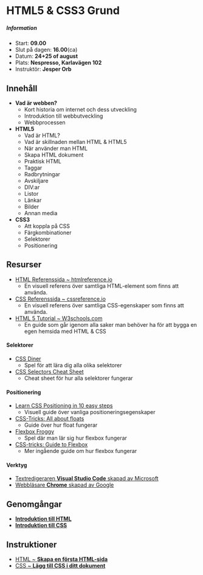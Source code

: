# HTML5 & CSS3 Grund

##### Information
* Start: **09.00**
* Slut på dagen: **16.00**(ca)
* Datum: **24+25 of august**
* Plats: **Nespresso, Karlavägen 102**
* Instruktör: **Jesper Orb**


## Innehåll

* **Vad är webben?**
  * Kort historia om internet och dess utveckling
  * Introduktion till webbutveckling
  * Webbprocessen
* **HTML5**
  * Vad är HTML?
  * Vad är skillnaden mellan HTML & HTML5
  * När använder man HTML
  * Skapa HTML dokument
  * Praktisk HTML
  * Taggar
  * Radbrytningar
  * Avskiljare
  * DIV:ar
  * Listor
  * Länkar
  * Bilder
  * Annan media
* **CSS3**
  * Att koppla på CSS
  * Färgkombinationer
  * Selektorer
  * Positionering

## Resurser

* [HTML Referenssida ~ htmlreference.io](http://htmlreference.io/)
  * En visuell referens över samtliga HTML-element som finns att använda.  
* [CSS Referenssida ~ cssreference.io](http://cssreference.io/)
  * En visuell referens över samtliga CSS-egenskaper som finns att använda.
* [HTML 5 Tutorial ~ W3schools.com](https://www.w3schools.com/html/default.asp)
  * En guide som går igenom alla saker man behöver ha för att bygga en egen hemsida med HTML & CSS

#### Selektorer
* [CSS Diner](https://flukeout.github.io/)
  * Spel för att lära dig alla olika selektorer
* [CSS Selectors Cheat Sheet](http://www.cheetyr.com/css-selectors)
  * Cheat sheet för hur alla selektorer fungerar

#### Positionering
* [Learn CSS Positioning in 10 easy steps](http://www.barelyfitz.com/screencast/html-training/css/positioning/)
  * Visuell guide över vanliga positioneringsegenskaper
* [CSS-Tricks: All about floats](https://css-tricks.com/all-about-floats/)
  * Guide över hur float fungerar
* [Flexbox Froggy](http://flexboxfroggy.com/)
  * Spel där man lär sig hur flexbox fungerar
* [CSS-tricks: Guide to Flexbox](https://css-tricks.com/snippets/css/a-guide-to-flexbox/)
  * Mer ingående guide om hur flexbox fungerar

#### Verktyg
 * [Textredigeraren __Visual Studio Code__ skapad av Microsoft](https://code.visualstudio.com/)
 * [Webbläsare __Chrome__ skapad av Google](https://www.google.com/chrome/browser/desktop/index.html)

## Genomgångar

* [__Introduktion till HTML__](html-intro.html)
* [__Introduktion till CSS__](css-intro.html)

## Instruktioner

* [HTML ~ __Skapa en första HTML-sida__](skapa-html-sida.html)
* [CSS  ~ __Lägg till CSS i ditt dokument__](lagg-till-css.html)
